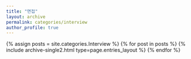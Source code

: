 ```yaml
---
title: "면접"
layout: archive
permalink: categories/interview
author_profile: true
---
```


{% assign posts = site.categories.Interview %}
{% for post in posts %} {% include archive-single2.html type=page.entries_layout %} {% endfor %}